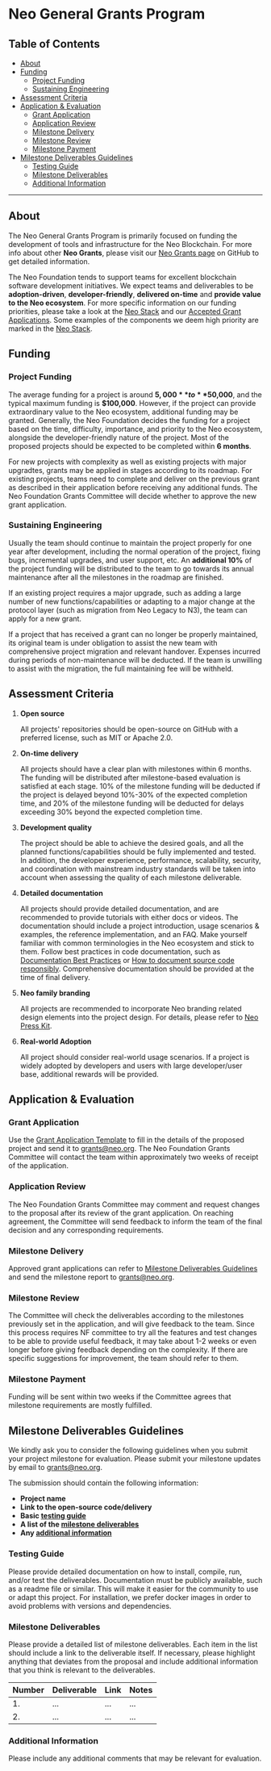 # Neo General Grants Program

## Table of Contents

- [About](#about)
- [Funding](#funding)
  - [Project Funding](#project-funding)
  - [Sustaining Engineering](#sustaining-engineering)
- [Assessment Criteria](#assessment-criteria)
- [Application & Evaluation](#application--evaluation)
  - [Grant Application](#grant-application)
  - [Application Review](#application-review)
  - [Milestone Delivery](#milestone-delivery)
  - [Milestone Review](#milestone-review)
  - [Milestone Payment](#milestone-payment)
- [Milestone Deliverables Guidelines](#milestone-deliverables-guidelines)
  - [Testing Guide](#testing-guide)
  - [Milestone Deliverables](#milestone-deliverables)
  - [Additional Information](#additional-information)

----



## About 

The Neo General Grants Program is primarily focused on funding the development of tools and infrastructure for the Neo Blockchain. For more info about other **Neo Grants**, please visit our [Neo Grants page](https://github.com/gracegui43/Neo-Grants) on GitHub to get detailed information. 

The Neo Foundation tends to support teams for excellent blockchain software development initiatives. We expect teams and deliverables to be **adoption-driven**, **developer-friendly**, **delivered on-time** and **provide value to the Neo ecosystem**. For more specific information on our funding priorities, please take a look at the [Neo Stack](https://github.com/gracegui43/Neo-Grants/blob/main/Neo%20Stack.md) and our [Accepted Grant Applications](https://github.com/gracegui43/Neo-Grants/blob/main/Accepted%20Grant%20Applications.md). Some examples of the components we deem high priority are marked in the [Neo Stack](https://github.com/gracegui43/Neo-Grants/blob/main/Neo%20Stack.md).





## Funding 

### Project Funding
The average funding for a project is around **$5,000** to **$50,000**, and the typical maximum funding is **$100,000**. However, if the project can provide extraordinary value to the Neo ecosystem, additional funding may be granted. Generally, the Neo Foundation decides the funding for a project based on the time, difficulty, importance, and priority to the Neo ecosystem, alongside the developer-friendly nature of the project. Most of the proposed projects should be expected to be completed within **6 months**. 

For new projects with complexity as well as existing projects with major upgradtes, grants may be applied in stages according to its roadmap. For existing projects, teams need to complete and deliver on the previous grant as described in their application before receiving any additional funds. The Neo Foundation Grants Committee will decide whether to approve the new grant application.


### Sustaining Engineering
Usually the team should continue to maintain the project properly for one year after development, including the normal operation of the project, fixing bugs, incremental upgrades, and user support, etc. An **additional 10%** of the project funding will be distributed to the team to go towards its annual maintenance after all the milestones in the roadmap are finished. 

If an existing project requires a major upgrade, such as adding a large number of new functions/capabilities or adapting to a major change at the protocol layer (such as migration from Neo Legacy to N3), the team can apply for a new grant.

If a project that has received a grant can no longer be properly maintained, its original team is under obligation to assist the new team with comprehensive project migration and relevant handover. Expenses incurred during periods of non-maintenance will be deducted. If the team is unwilling to assist with the migration, the full maintaining fee will be withheld.





## Assessment Criteria
1. **Open source**

	All projects' repositories should be open-source on GitHub with a preferred license, such as MIT or Apache 2.0.
	
2. **On-time delivery**

	All projects should have a clear plan with milestones within 6 months. The funding will be distributed after milestone-based evaluation is satisfied at each stage. 10% of the milestone funding will be deducted if the project is delayed beyond 10%-30% of the expected completion time, and 20% of the milestone funding will be deducted for delays exceeding 30% beyond the expected completion time.

3. **Development quality** 

	The project should be able to achieve the desired goals, and all the planned functions/capabilities should be fully implemented and tested. In addition, the developer experience, performance, scalability, security, and coordination with mainstream industry standards will be taken into account when assessing the quality of each milestone deliverable.

4. **Detailed documentation**

	All projects should provide detailed documentation, and are recommended to provide tutorials with either docs or videos. The documentation should include a project introduction, usage scenarios & examples, the reference implementation, and an FAQ. Make yourself familiar with common terminologies in the Neo ecosystem and stick to them. Follow best practices in code documentation, such as [Documentation Best Practices](https://chromium.googlesource.com/chromium/src/+/master/docs/documentation_best_practices.md#) or [How to document source code responsibly](https://medium.com/@andrewgoldis/how-to-document-source-code-responsibly-2b2f303aa525). Comprehensive documentation should be provided at the time of final delivery. 

5. **Neo family branding**

	All projects are recommended to incorporate Neo branding related design elements into the project design. For details, please refer to [Neo Press Kit](https://neo.org/presskit).
	
6. **Real-world Adoption**
	
	All project should consider real-world usage scenarios. If a project is widely adopted by developers and users with large developer/user base, additional rewards will be provided.





## Application & Evaluation
### Grant Application

Use the [Grant Application Template](https://github.com/gracegui43/Neo-Grants/blob/main/Grant%20Application%20Template.md) to fill in the details of the proposed project and send it to [grants@neo.org](mailto:grants@neo.org). The Neo Foundation Grants Committee will contact the team within approximately two weeks of receipt of the application.

### Application Review

The Neo Foundation Grants Committee may comment and request changes to the proposal after its review of the grant application. On reaching agreement, the Committee will send feedback to inform the team of the final decision and any corresponding requirements.

### Milestone Delivery

Approved grant applications can refer to [Milestone Deliverables Guidelines](#milestone-deliverables-guidelines) and send the milestone report to [grants@neo.org](mailto:grants@neo.org).

### Milestone Review

The Committee will check the deliverables according to the milestones previously set in the application, and will give feedback to the team. Since this process requires NF committee to try all the features and test changes to be able to provide useful feedback, it may take about 1-2 weeks or even longer before giving feedback depending on the complexity. If there are specific suggestions for improvement, the team should refer to them.

### Milestone Payment

Funding will be sent within two weeks if the Committee agrees that milestone requirements are mostly fulfilled.

## Milestone Deliverables Guidelines

We kindly ask you to consider the following guidelines when you submit your project milestone for evaluation. Please submit your milestone updates by email to [grants@neo.org](mailto:grants@neo.org).

The submission should contain the following information:

- **Project name**
- **Link to the open-source code/delivery**
- **Basic [testing guide](#testing-guide)**
- **A list of the [milestone deliverables](#milestone-deliverables)**
- **Any [additional information](#additional-information)**

### Testing Guide

Please provide detailed documentation on how to install, compile, run, and/or test the deliverables. Documentation must be publicly available, such as a readme file or similar. This will make it easier for the community to use or adapt this project. For installation, we prefer docker images in order to avoid problems with versions and dependencies.

### Milestone Deliverables

Please provide a detailed list of milestone deliverables. Each item in the list should include a link to the deliverable itself. If necessary, please highlight anything that deviates from the proposal and include additional information that you think is relevant to the deliverables.

| Number | Deliverable | Link | Notes |
| ------ | ----------- | ---- | ----- |
| 1.     | ...         | ...  | ...   |
| 2.     | ...         | ...  | ...   |

### Additional Information

Please include any additional comments that may be relevant for evaluation.